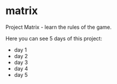 # matrix
Project Matrix - learn the rules of the game.

Here you can see 5 days of this project:
- day 1
- day 2
- day 3
- day 4
- day 5
